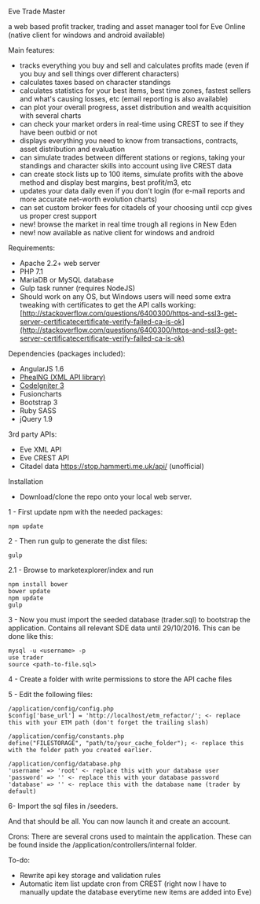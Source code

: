 Eve Trade Master

a web based profit tracker, trading and asset manager tool for Eve Online (native client for windows and android available)

Main features:

- tracks everything you buy and sell and calculates profits made (even if you buy and sell things over different characters)
- calculates taxes based on character standings
- calculates statistics for your best items, best time zones, fastest sellers and what's causing losses, etc (email reporting is also available)
- can plot your overall progress, asset distribution and wealth acquisition with several charts
- can check your market orders in real-time using CREST to see if they have been outbid or not
- displays everything you need to know from transactions, contracts, asset distribution and evaluation
- can simulate trades between different stations or regions, taking your standings and character skills into account using live CREST data
- can create stock lists up to 100 items, simulate profits with the above method and display best margins, best profit/m3, etc
- updates your data daily even if you don't login (for e-mail reports and more accurate net-worth evolution charts)
- can set custom broker fees for citadels of your choosing until ccp gives us proper crest support
- new! browse the market in real time trough all regions in New Eden
- new! now available as native client for windows and android

Requirements:
- Apache 2.2+ web server
- PHP 7.1
- MariaDB or MySQL database
- Gulp task runner (requires NodeJS)
- Should work on any OS, but Windows users will need some extra tweaking with certificates to get the API calls working: 
[http://stackoverflow.com/questions/6400300/https-and-ssl3-get-server-certificatecertificate-verify-failed-ca-is-ok](http://stackoverflow.com/questions/6400300/https-and-ssl3-get-server-certificatecertificate-verify-failed-ca-is-ok)


Dependencies (packages included):
- AngularJS 1.6
- [PhealNG (XML API library)](https://github.com/3rdpartyeve/phealng)
- [CodeIgniter 3](https://github.com/bcit-ci/CodeIgniter)
- Fusioncharts
- Bootstrap 3
- Ruby SASS
- jQuery 1.9

3rd party APIs:
- Eve XML API
- Eve CREST API
- Citadel data https://stop.hammerti.me.uk/api/ (unofficial)


Installation
- Download/clone the repo onto your local web server.

1 - First update npm with the needed packages:

    npm update

2 - Then run gulp to generate the dist files:

    gulp
    
 2.1 - Browse to marketexplorer/index and run
 
    npm install bower
    bower update
    npm update
    gulp

3 - Now you must import the seeded database (trader.sql) to bootstrap the application. Contains all relevant SDE data until 29/10/2016. This can be done like this:

    mysql -u <username> -p
    use trader
    source <path-to-file.sql>

4 - Create a folder with write permissions to store the API cache files

5 - Edit the following files:

    /application/config/config.php
    $config['base_url'] = 'http://localhost/etm_refactor/'; <- replace this with your ETM path (don't forget the trailing slash)

    /application/config/constants.php
    define("FILESTORAGE", "path/to/your_cache_folder"); <- replace this with the folder path you created earlier.

    /application/config/database.php
    'username' => 'root' <- replace this with your database user
    'password' => '' <- replace this with your database password
    'database' => '' <- replace this with the database name (trader by default)
    
    
6- Import the sql files in /seeders. 
    

And that should be all. You can now launch it and create an account.

Crons:
There are several crons used to maintain the application. These can be found inside the /application/controllers/internal folder.


To-do:
- Rewrite api key storage and validation rules
- Automatic item list update cron from CREST (right now I have to manually update the database everytime new items are added into Eve)

